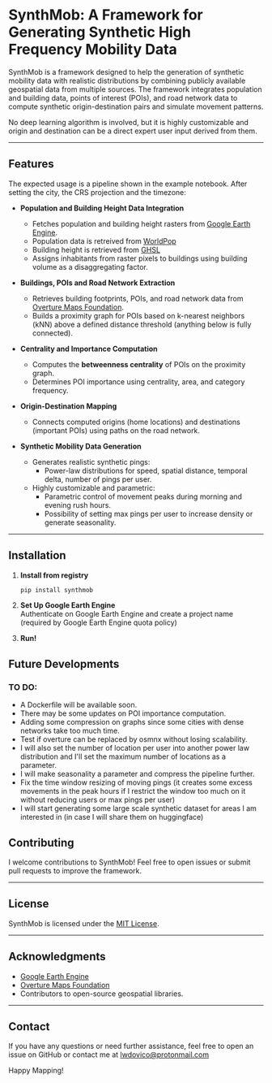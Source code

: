 
# SynthMob: A Framework for Generating Synthetic High Frequency Mobility Data

SynthMob is a framework designed to help the generation of synthetic mobility data with realistic distributions by combining publicly available geospatial data from multiple sources. The framework integrates population and building data, points of interest (POIs), and road network data to compute synthetic origin-destination pairs and simulate movement patterns.

No deep learning algorithm is involved, but it is highly customizable and origin and destination can be a direct expert user input derived from them.

---

## Features

The expected usage is a pipeline shown in the example notebook.
After setting the city, the CRS projection and the timezone:

- **Population and Building Height Data Integration**  
  - Fetches population and building height rasters from [Google Earth Engine](https://earthengine.google.com/).
  - Population data is retreived from [WorldPop](https://developers.google.com/earth-engine/datasets/catalog/WorldPop_GP_100m_pop_age_sex)
  - Building height is retrieved from [GHSL](https://developers.google.com/earth-engine/datasets/catalog/JRC_GHSL_P2023A_GHS_BUILT_H)
  - Assigns inhabitants from raster pixels to buildings using building volume as a disaggregating factor.

- **Buildings, POIs and Road Network Extraction**  
  - Retrieves building footprints, POIs, and road network data from [Overture Maps Foundation](https://overturemaps.org/).  
  - Builds a proximity graph for POIs based on k-nearest neighbors (kNN) above a defined distance threshold (anything below is fully connected).  

- **Centrality and Importance Computation**  
  - Computes the **betweenness centrality** of POIs on the proximity graph.  
  - Determines POI importance using centrality, area, and category frequency.  

- **Origin-Destination Mapping**  
  - Connects computed origins (home locations) and destinations (important POIs) using paths on the road network.  

- **Synthetic Mobility Data Generation**  
  - Generates realistic synthetic pings:
    - Power-law distributions for speed, spatial distance, temporal delta, number of pings per user.  
  - Highly customizable and parametric:
    - Parametric control of movement peaks during morning and evening rush hours.
    - Possibility of setting max pings per user to increase density or generate seasonality.

---

## Installation

1. **Install from registry**  
   ```bash
   pip install synthmob
   ```

2. **Set Up Google Earth Engine**  
   Authenticate on Google Earth Engine and create a project name (required by Google Earth Engine quota policy)

3. **Run!**

## Future Developments

### TO DO:

 - A Dockerfile will be available soon.
 - There may be some updates on POI importance computation.
 - Adding some compression on graphs since some cities with dense networks take too much time.
 - Test if overture can be replaced by osmnx without losing scalability.
 - I will also set the number of location per user into another power law distribution and I'll set the maximum number of locations as a parameter.
 - I will make seasonality a parameter and compress the pipeline further.
 - Fix the time window resizing of moving pings (it creates some excess movements in the peak hours if I restrict the window too much on it without reducing users or max pings per user)
 - I will start generating some large scale synthetic dataset for areas I am interested in (in case I will share them on huggingface)


## Contributing

I welcome contributions to SynthMob! Feel free to open issues or submit pull requests to improve the framework.

---

## License

SynthMob is licensed under the [MIT License](LICENSE).

---

## Acknowledgments

- [Google Earth Engine](https://earthengine.google.com/)  
- [Overture Maps Foundation](https://overturemaps.org/)
- Contributors to open-source geospatial libraries.

---

## Contact

If you have any questions or need further assistance, feel free to open an issue on GitHub or contact me at lwdovico@protonmail.com

Happy Mapping!
